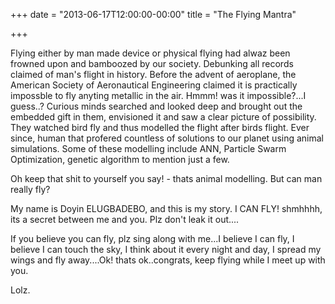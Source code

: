 +++
date = "2013-06-17T12:00:00-00:00"
title = "The Flying Mantra"

+++

Flying either by man made device or physical flying had alwaz been frowned upon and bamboozed by our society. Debunking all records claimed of man's flight in history. Before the advent of aeroplane, the American Society of Aeronautical Engineering claimed it is practically impossble to fly anyting metallic in the air. Hmmm! was it impossible?...I guess..? Curious minds searched and looked deep and brought out the embedded gift in them, envisioned it and saw a clear picture of possibility. They watched bird fly and thus modelled the flight after birds flight. Ever since, human  that profered countless of solutions to our planet using animal simulations. Some of these modelling include ANN, Particle Swarm Optimization, genetic algorithm to mention just a few.

Oh keep that shit to yourself you say! - thats animal modelling. But can man really fly? 

My name is Doyin ELUGBADEBO, and this is my story. I CAN FLY! shmhhhh, its a secret between me and you. Plz don't leak it out....

If you believe you can fly, plz sing along with me...I believe I can fly, I believe I can touch the sky, I think about it every night and day, I spread my wings and fly away....Ok! thats ok..congrats, keep flying while I meet up with you.

Lolz.



